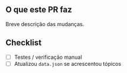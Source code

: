 ## O que este PR faz

Breve descrição das mudanças.

## Checklist
- [ ] Testes / verificação manual
- [ ] Atualizou `data.json` se acrescentou tópicos
